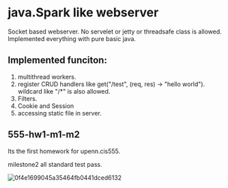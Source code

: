 # java.Spark like webserver

Socket based webserver. No servelet or jetty or threadsafe class is allowed. Implemented everything with pure basic java.

## Implemented funciton:

1. multithread workers.
2. register CRUD handlers like get("/test", (req, res) -> "hello world"). wildcard like "/*" is also allowed.
4. Filters.
5. Cookie and Session
6. accessing static file in server.

## 555-hw1-m1-m2

Its the first homework for upenn.cis555.

milestone2 all standard test pass.

![0f4e1699045a35464fb0441dced6132](https://user-images.githubusercontent.com/13762187/155863004-254a9ec7-3d30-453b-9fcb-176d83c7d4bc.png)
